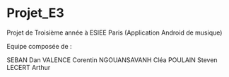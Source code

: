 # Projet_E3

Projet de Troisième année à ESIEE Paris (Application Android de musique)

Equipe composée de :

SEBAN Dan
VALENCE Corentin
NGOUANSAVANH Cléa
POULAIN Steven
LECERT Arthur
